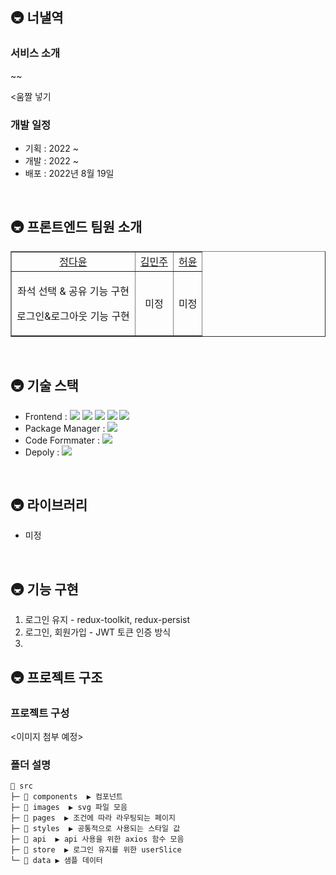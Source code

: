 ## 🚇 너낼역 

### 서비스 소개 
~~

<움짤 넣기 

### 개발 일정

- 기획 : 2022 ~
- 개발 : 2022 ~
- 배포 : 2022년 8월 19일

<br> 

## 🚇 프론트엔드 팀원 소개

<table border="" cellspacing="0" cellpadding="0" width="100%">
    <tr width="100%">
        <td align="center"><a href= "https://github.com/dy6578ekdbs">정다윤</a></td>
        <td  align="center"><a href= "">김민주</a></td>
        <td  align="center"><a href= "">허윤</a></td>
    </tr>
    <tr width="100%">
       <td  align="center">
        <p> 좌석 선택 & 공유 기능 구현</p>
        <p> 로그인&로그아웃 기능 구현</p></td>
      <td  align="center">미정</td>
      <td  align="center">미정</td>
   </tr>
</table>


<br> 

## 🚇 기술 스택

- Frontend : <img src="https://img.shields.io/badge/React-61DAFB?style=flat-square&logo=React&logoColor=white"> <img src="https://img.shields.io/badge/Redux-764ABC?style=flat-square&logo=Redux&logoColor=white"> <img src="https://img.shields.io/badge/ReduxToolkit-764ABC?style=flat-square&logo=Redux&logoColor=white"> <img src="https://img.shields.io/badge/ReduxPersist-764ABC?style=flat-square&logo=Redux&logoColor=white"> <img src="https://img.shields.io/badge/styled_components-DB7093?style=flat-square&logo=styled-components&logoColor=white">  
- Package Manager : <img src="https://img.shields.io/badge/npm-CB3837?style=flat-square&logo=npm&logoColor=white">
- Code Formmater : <img src="https://img.shields.io/badge/Prettier-F7B93E?style=flat-square&logo=React&logoColor=white">
- Depoly : <img src="https://img.shields.io/badge/Vercel-000000?style=flat-square&logo=Vercel&logoColor=white">

</br>

## 🚇 라이브러리

- 미정

<br> 

## 🚇 기능 구현
1. 로그인 유지 - redux-toolkit, redux-persist
2. 로그인, 회원가입 - JWT 토큰 인증 방식 
3. 


## 🚇 프로젝트 구조

### 프로젝트 구성
<이미지 첨부 예정> 

### 폴더 설명

```
📂 src
├─ 📂 components  ▶️ 컴포넌트
├─ 📂 images  ▶️ svg 파일 모음
├─ 📂 pages  ▶️ 조건에 따라 라우팅되는 페이지
├─ 📂 styles  ▶️ 공통적으로 사용되는 스타일 값
├─ 📂 api  ▶️ api 사용을 위한 axios 함수 모음
├─ 📂 store  ▶️ 로그인 유지를 위한 userSlice
└─ 📂 data ▶️ 샘플 데이터

```
